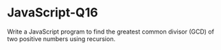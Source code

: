 # JavaScript-Q16
Write a JavaScript program to find the greatest common divisor (GCD) of two positive numbers using recursion.
